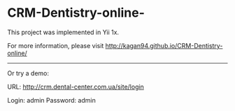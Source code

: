 # CRM-Dentistry-online-
This project was implemented in Yii 1x.

For more information, please visit http://kagan94.github.io/CRM-Dentistry-online/
________

Or try a demo:

  URL: http://crm.dental-center.com.ua/site/login
  
  Login: admin
  Password: admin
